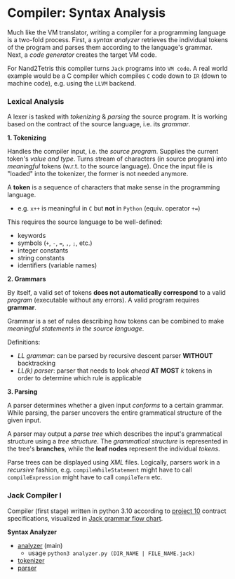 # Compiler: Syntax Analysis
Much like the VM translator, writing a compiler for a programming language is a two-fold process. First, a *syntax analyzer* retrieves the individual tokens of the program and parses them according to the language's grammar. Next, a *code generator* creates the target VM code.

For Nand2Tetris this compiler turns `Jack` programs into `VM code`. A real world example would be a C compiler which compiles `C` code down to `IR` (down to machine code), e.g. using the `LLVM` backend.

### Lexical Analysis
A lexer is tasked with *tokenizing* & *parsing* the source program. It is working based on the contract of the source language, i.e. its *grammar*.

**1. Tokenizing**

Handles the compiler input, i.e. the *source program*. Supplies the current token's *value and type*. Turns stream of characters (in source program) into *meaningful* tokens (w.r.t. to the source language). Once the input file is "loaded" into the tokenizer, the former is not needed anymore.

A **token** is a sequence of characters that make sense in the programming language.
- e.g. `x++` is meaningful in `C` but **not** in `Python` (equiv. operator `+=`)

This requires the source language to be well-defined:
- keywords
- symbols (`+`, `-`, `=`, `,`, `;`, etc.)
- integer constants
- string constants
- identifiers (variable names)

**2. Grammars**

By itself, a valid set of tokens **does not automatically correspond** to a valid *program* (executable without any errors). A valid program requires **grammar**.

Grammar is a set of rules describing how tokens can be combined to make *meaningful statements in the source language*.

Definitions:
- *LL grammar*: can be parsed by recursive descent parser **WITHOUT** backtracking
- *LL(k) parser*: parser that needs to look *ahead* **AT MOST** *k* tokens in order to determine which rule is applicable
    
**3. Parsing**

A parser determines whether a given input *conforms* to a certain grammar. While parsing, the parser uncovers the entire grammatical structure of the given input.

A parser may output a *parse tree* which describes the input's grammatical structure using a *tree structure*. The *grammatical structure* is represented in the tree's **branches**, while the **leaf nodes** represent the individual *tokens*.

Parse trees can be displayed using *XML* files. Logically, parsers work in a *recursive* fashion, e.g. `compileWhileStatement` might have to call `compileExpression` might have to call `compileTerm` etc.


### Jack Compiler I
Compiler (first stage) written in python 3.10 according to [project 10](../projects/10/) contract specifications, visualized in [Jack grammar flow chart](../documents/jack_grammar.pdf).

**Syntax Analyzer**
* [analyzer](../projects/10/analyzer.py) (main)
    * usage `python3 analyzer.py (DIR_NAME | FILE_NAME.jack)`
* [tokenizer](../projects/10/tokenizer.py)
* [parser](../projects/10/compilation_engine.py)